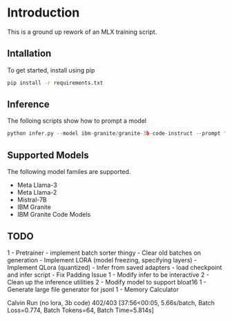 # Introduction
This is a ground up rework of an MLX training script.

## Intallation
To get started, install using pip

```bash
pip install -r requirements.txt
```

## Inference
The folloing scripts show how to prompt a model

```python
python infer.py --model ibm-granite/granite-3b-code-instruct --prompt "write a fibonacci function in python"
```

## Supported Models
The following model familes are supported.

- Meta Llama-3
- Meta Llama-2
- Mistral-7B
- IBM Granite
- IBM Granite Code Models

TODO
--------
1 - Pretrainer
    - implement batch sorter thingy
    - Clear old batches on generation
    - Implement LORA (model freezing, specifying layers)
    - Implement QLora (quantized)
    - Infer from saved adapters
    - load checkpoint and infer script
    - Fix Padding Issue
1 - Modify infer to be interactive
2 - Clean up the inference utilities
2 - Modify model to support bloat16
1 - Generate large file generator for jsonl
1 - Memory Calculator

Calvin Run (no lora, 3b code)
402/403 [37:56<00:05,  5.66s/batch, Batch Loss=0.774, Batch Tokens=64, Batch Time=5.814s]

